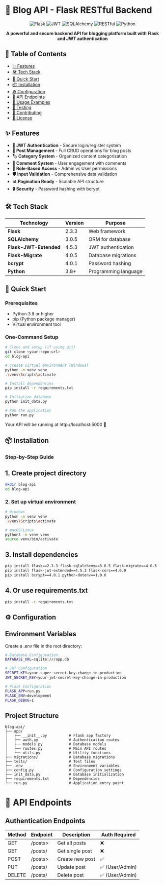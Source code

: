 # 🚀 Blog API - Flask RESTful Backend

<div align="center">

![Flask](https://img.shields.io/badge/Flask-2.3.3-important?style=for-the-badge&logo=flask)
![JWT](https://img.shields.io/badge/JWT-Authentication-yellow?style=for-the-badge&logo=json-web-tokens)
![SQLAlchemy](https://img.shields.io/badge/SQLAlchemy-ORM-red?style=for-the-badge&logo=python)
![RESTful](https://img.shields.io/badge/RESTful-API-success?style=for-the-badge&logo=api)
![Python](https://img.shields.io/badge/Python-3.8%2B-blue?style=for-the-badge&logo=python)

**A powerful and secure backend API for blogging platform built with Flask and JWT authentication**

</div>

## 📖 Table of Contents

- [✨ Features](#-features)
- [🛠️ Tech Stack](#-tech-stack)
- [🚀 Quick Start](#-quick-start)
- [📦 Installation](#-installation)
- [⚙️ Configuration](#-configuration)
- [🔐 API Endpoints](#-api-endpoints)
- [🎯 Usage Examples](#-usage-examples)
- [🧪 Testing](#-testing)
- [🤝 Contributing](#-contributing)
- [📄 License](#-license)

## ✨ Features

- **🔐 JWT Authentication** - Secure login/register system
- **📝 Post Management** - Full CRUD operations for blog posts
- **🏷️ Category System** - Organized content categorization
- **💬 Comment System** - User engagement with comments
- **👑 Role-Based Access** - Admin vs User permissions
- **🛡️ Input Validation** - Comprehensive data validation
- **📊 Pagination Ready** - Scalable API structure
- **🔒 Security** - Password hashing with bcrypt

## 🛠️ Tech Stack

| Technology | Version | Purpose |
|------------|---------|---------|
| **Flask** | 2.3.3 | Web framework |
| **SQLAlchemy** | 3.0.5 | ORM for database |
| **Flask-JWT-Extended** | 4.5.3 | JWT authentication |
| **Flask-Migrate** | 4.0.5 | Database migrations |
| **bcrypt** | 4.0.1 | Password hashing |
| **Python** | 3.8+ | Programming language |

## 🚀 Quick Start

### Prerequisites

- Python 3.8 or higher
- pip (Python package manager)
- Virtual environment tool

### One-Command Setup

```bash
# Clone and setup (if using git)
git clone <your-repo-url>
cd blog-api

# Create virtual environment (Windows)
python -m venv venv
.\venv\Scripts\activate

# Install dependencies
pip install -r requirements.txt

# Initialize database
python init_data.py

# Run the application
python run.py

```

Your API will be running at http://localhost:5000 🎉

## 📦 Installation

### Step-by-Step Guide
## 1. Create project directory
```bash
mkdir blog-api
cd blog-api
```

### 2. Set up virtual environment
```bash
# Windows
python -m venv venv
.\venv\Scripts\activate

# macOS/Linux
python3 -m venv venv
source venv/bin/activate
```

## 3. Install dependencies
```bash
pip install flask==2.3.3 flask-sqlalchemy==3.0.5 flask-migrate==4.0.5
pip install flask-jwt-extended==4.5.3 flask-cors==4.0.0
pip install bcrypt==4.0.1 python-dotenv==1.0.0
```

## 4. Or use requirements.txt
```bash
pip install -r requirements.txt
```

## ⚙️ Configuration
## Environment Variables

Create a .env file in the root directory:
```bash
# Database Configuration
DATABASE_URL=sqlite:///app.db

# JWT Configuration
SECRET_KEY=your-super-secret-key-change-in-production
JWT_SECRET_KEY=your-jwt-secret-key-change-in-production

# Flask Configuration
FLASK_APP=run.py
FLASK_ENV=development
FLASK_DEBUG=1
```

## Project Structure
```text
blog-api/
├── app/
│   ├── __init__.py          # Flask app factory
│   ├── auth.py              # Authentication routes
│   ├── models.py            # Database models
│   ├── routes.py            # Main API routes
│   └── utils.py             # Utility functions
├── migrations/              # Database migrations
├── tests/                   # Test files
├── .env                     # Environment variables
├── config.py                # Configuration settings
├── init_data.py             # Database initialization
├── requirements.txt         # Dependencies
└── run.py                   # Application entry point
```

# 🔐 API Endpoints

## Authentication Endpoints
| Method | Endpoint | Description | Auth Required |
|--------|----------|-------------|---------------|
| GET | /posts> | Get all posts | ❌ |
| GET | /posts/<id> | Get single post | ❌ |
| POST | /posts> | Create new post | ✅ |
| PUT | /posts/<id> | Update post | ✅ (User/Admin) |
| DELETE | /posts/<id> | Delete post | ✅ (User/Admin) |
